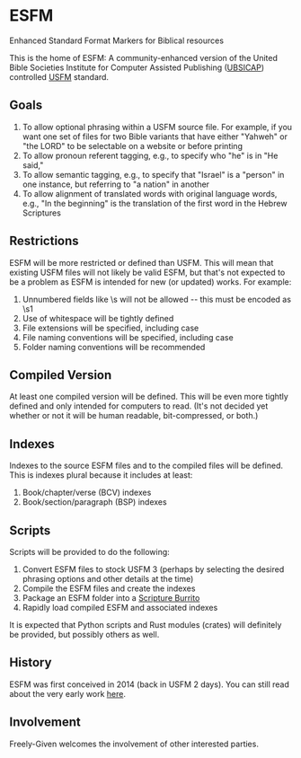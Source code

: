 # ESFM
Enhanced Standard Format Markers for Biblical resources

This is the home of ESFM: A community-enhanced version of the United Bible Societies Institute for Computer Assisted Publishing ([UBSICAP](https://github.com/ubsicap)) controlled [USFM](https://github.com/ubsicap/usfm) standard.

## Goals

1. To allow optional phrasing within a USFM source file. For example, if you want one set of files for two Bible variants that have either "Yahweh" or "the LORD" to be selectable on a website or before printing
2. To allow pronoun referent tagging, e.g., to specify who "he" is in "He said,"
3. To allow semantic tagging, e.g., to specify that "Israel" is a "person" in one instance, but referring to "a nation" in another
4. To allow alignment of translated words with original language words, e.g., "In the beginning" is the translation of the first word in the Hebrew Scriptures

## Restrictions

ESFM will be more restricted or defined than USFM. This will mean that existing USFM files will not likely be valid ESFM, but that's not expected to be a problem as ESFM is intended for new (or updated) works. For example:

1. Unnumbered fields like \s will not be allowed -- this must be encoded as \s1
2. Use of whitespace will be tightly defined
3. File extensions will be specified, including case
4. File naming conventions will be specified, including case
5. Folder naming conventions will be recommended

## Compiled Version

At least one compiled version will be defined. This will be even more tightly defined and only intended for computers to read. (It's not decided yet whether or not it will be human readable, bit-compressed, or both.)

## Indexes

Indexes to the source ESFM files and to the compiled files will be defined. This is indexes plural because it includes at least:

1. Book/chapter/verse (BCV) indexes
2. Book/section/paragraph (BSP) indexes

## Scripts

Scripts will be provided to do the following:

1. Convert ESFM files to stock USFM 3 (perhaps by selecting the desired phrasing options and other details at the time)
2. Compile the ESFM files and create the indexes
3. Package an ESFM folder into a [Scripture Burrito]()
4. Rapidly load compiled ESFM and associated indexes

It is expected that Python scripts and Rust modules (crates) will definitely be provided, but possibly others as well.

## History

ESFM was first conceived in 2014 (back in USFM 2 days). You can still read about the very early work [here](https://freely-given.org/Software/BibleDropBox/ESFMBibles.html).

## Involvement

Freely-Given welcomes the involvement of other interested parties.
